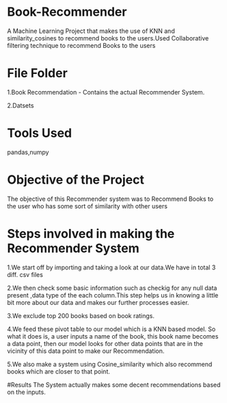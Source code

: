# Book-Recommender

A Machine Learning Project that makes the use of KNN and similarity_cosines to recommend books to the users.Used Collaborative filtering technique to recommend Books to the users

# File Folder

1.Book Recommendation - Contains the actual Recommender System.

2.Datsets

# Tools Used

pandas,numpy
 
# Objective of the Project

The objective of this Recommender system was to Recommend Books to the user who has some sort of similarity with other users 


# Steps involved in making the Recommender System

1.We start off by importing and taking a look at our data.We have in total 3 diff. csv files

2.We then check some basic information such as checkig for any null data present ,data type of the each column.This step helps us in knowing a little bit more about our data and makes our further processes easier.

3.We exclude top 200 books based on book ratings.

4.We feed these pivot table to our model which is a KNN based model. So what it does is, a user inputs a name of the book, this book name becomes a data point, then our model looks for other data points that are in the vicinity of this data point to make our Recommendation.

5.We also make a system using Cosine_similarity which also recommend books which are closer to that point.

#Results
The System actually makes some decent recommendations based on the inputs.
